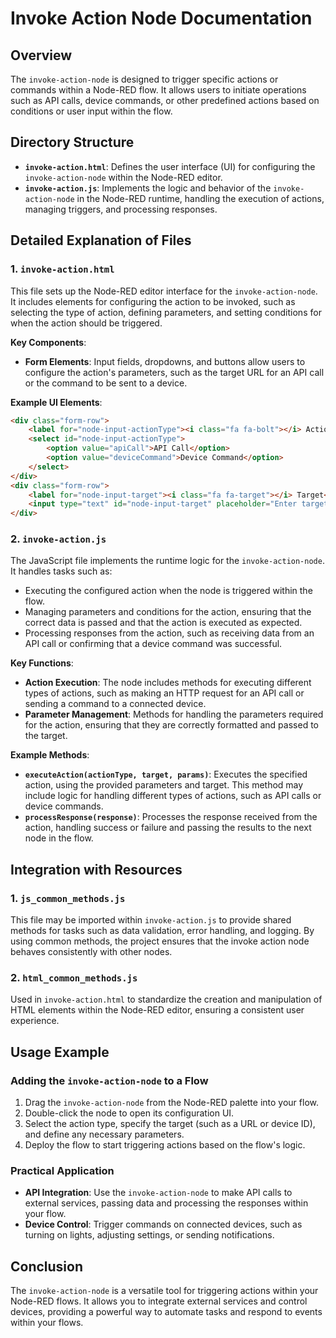 
# Invoke Action Node Documentation

## Overview
The `invoke-action-node` is designed to trigger specific actions or commands within a Node-RED flow. It allows users to initiate operations such as API calls, device commands, or other predefined actions based on conditions or user input within the flow.

## Directory Structure

- **`invoke-action.html`**: Defines the user interface (UI) for configuring the `invoke-action-node` within the Node-RED editor.
- **`invoke-action.js`**: Implements the logic and behavior of the `invoke-action-node` in the Node-RED runtime, handling the execution of actions, managing triggers, and processing responses.

## Detailed Explanation of Files

### 1. `invoke-action.html`
This file sets up the Node-RED editor interface for the `invoke-action-node`. It includes elements for configuring the action to be invoked, such as selecting the type of action, defining parameters, and setting conditions for when the action should be triggered.

**Key Components**:
- **Form Elements**: Input fields, dropdowns, and buttons allow users to configure the action's parameters, such as the target URL for an API call or the command to be sent to a device.

**Example UI Elements**:
```html
<div class="form-row">
    <label for="node-input-actionType"><i class="fa fa-bolt"></i> Action Type</label>
    <select id="node-input-actionType">
        <option value="apiCall">API Call</option>
        <option value="deviceCommand">Device Command</option>
    </select>
</div>
<div class="form-row">
    <label for="node-input-target"><i class="fa fa-target"></i> Target</label>
    <input type="text" id="node-input-target" placeholder="Enter target (e.g., URL or device ID)">
</div>
```

### 2. `invoke-action.js`
The JavaScript file implements the runtime logic for the `invoke-action-node`. It handles tasks such as:
- Executing the configured action when the node is triggered within the flow.
- Managing parameters and conditions for the action, ensuring that the correct data is passed and that the action is executed as expected.
- Processing responses from the action, such as receiving data from an API call or confirming that a device command was successful.

**Key Functions**:
- **Action Execution**: The node includes methods for executing different types of actions, such as making an HTTP request for an API call or sending a command to a connected device.
- **Parameter Management**: Methods for handling the parameters required for the action, ensuring that they are correctly formatted and passed to the target.

**Example Methods**:
- **`executeAction(actionType, target, params)`**: Executes the specified action, using the provided parameters and target. This method may include logic for handling different types of actions, such as API calls or device commands.
- **`processResponse(response)`**: Processes the response received from the action, handling success or failure and passing the results to the next node in the flow.

## Integration with Resources

### 1. `js_common_methods.js`
This file may be imported within `invoke-action.js` to provide shared methods for tasks such as data validation, error handling, and logging. By using common methods, the project ensures that the invoke action node behaves consistently with other nodes.

### 2. `html_common_methods.js`
Used in `invoke-action.html` to standardize the creation and manipulation of HTML elements within the Node-RED editor, ensuring a consistent user experience.

## Usage Example

### Adding the `invoke-action-node` to a Flow
1. Drag the `invoke-action-node` from the Node-RED palette into your flow.
2. Double-click the node to open its configuration UI.
3. Select the action type, specify the target (such as a URL or device ID), and define any necessary parameters.
4. Deploy the flow to start triggering actions based on the flow's logic.

### Practical Application
- **API Integration**: Use the `invoke-action-node` to make API calls to external services, passing data and processing the responses within your flow.
- **Device Control**: Trigger commands on connected devices, such as turning on lights, adjusting settings, or sending notifications.

## Conclusion
The `invoke-action-node` is a versatile tool for triggering actions within your Node-RED flows. It allows you to integrate external services and control devices, providing a powerful way to automate tasks and respond to events within your flows.
